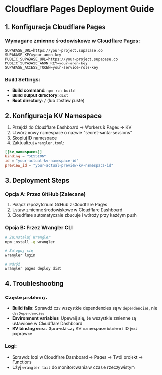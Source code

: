 # Cloudflare Pages Deployment Guide

## 1. Konfiguracja Cloudflare Pages

### Wymagane zmienne środowiskowe w Cloudflare Pages:
```
SUPABASE_URL=https://your-project.supabase.co
SUPABASE_KEY=your-anon-key
PUBLIC_SUPABASE_URL=https://your-project.supabase.co
PUBLIC_SUPABASE_ANON_KEY=your-anon-key
SUPABASE_ACCESS_TOKEN=your-service-role-key
```

### Build Settings:
- **Build command**: `npm run build`
- **Build output directory**: `dist`
- **Root directory**: `/` (lub zostaw puste)

## 2. Konfiguracja KV Namespace

1. Przejdź do Cloudflare Dashboard → Workers & Pages → KV
2. Utwórz nowy namespace o nazwie "secret-santa-sessions"
3. Skopiuj ID namespace
4. Zaktualizuj `wrangler.toml`:
```toml
[[kv_namespaces]]
binding = "SESSION"
id = "your-actual-kv-namespace-id"
preview_id = "your-actual-preview-kv-namespace-id"
```

## 3. Deployment Steps

### Opcja A: Przez GitHub (Zalecane)
1. Połącz repozytorium GitHub z Cloudflare Pages
2. Ustaw zmienne środowiskowe w Cloudflare Dashboard
3. Cloudflare automatycznie zbuduje i wdroży przy każdym push

### Opcja B: Przez Wrangler CLI
```bash
# Zainstaluj Wrangler
npm install -g wrangler

# Zaloguj się
wrangler login

# Wdróż
wrangler pages deploy dist
```

## 4. Troubleshooting

### Częste problemy:
- **Build fails**: Sprawdź czy wszystkie dependencies są w `dependencies`, nie `devDependencies`
- **Environment variables**: Upewnij się, że wszystkie zmienne są ustawione w Cloudflare Dashboard
- **KV binding error**: Sprawdź czy KV namespace istnieje i ID jest poprawne

### Logi:
- Sprawdź logi w Cloudflare Dashboard → Pages → Twój projekt → Functions
- Użyj `wrangler tail` do monitorowania w czasie rzeczywistym
